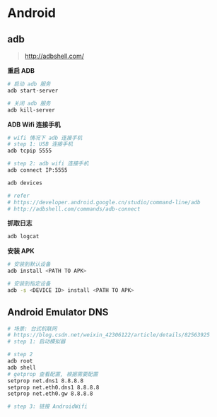 # Android

## adb

> <http://adbshell.com/>

**重启 ADB**

```bash
# 启动 adb 服务
adb start-server

# 关闭 adb 服务
adb kill-server
```

**ADB Wifi 连接手机**

```bash
# wifi 情况下 adb 连接手机
# step 1: USB 连接手机
adb tcpip 5555

# step 2: adb wifi 连接手机
adb connect IP:5555

adb devices

# refer
# https://developer.android.google.cn/studio/command-line/adb
# http://adbshell.com/commands/adb-connect
```

**抓取日志**

```bash
adb logcat
```

**安装 APK**

```bash
# 安装到默认设备
adb install <PATH TO APK>

# 安装到指定设备
adb -s <DEVICE ID> install <PATH TO APK>
```

## Android Emulator DNS

```bash
# 场景: 台式机联网
# https://blog.csdn.net/weixin_42306122/article/details/82563925
# step 1: 启动模拟器

# step 2
adb root
adb shell
# getprop 查看配置, 根据需要配置
setprop net.dns1 8.8.8.8
setprop net.eth0.dns1 8.8.8.8
setprop net.eth0.gw 8.8.8.8

# step 3: 链接 AndroidWifi
```

